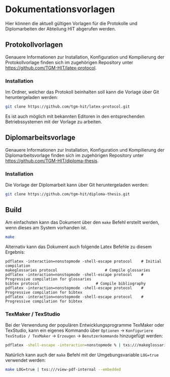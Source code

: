 # Dokumentationsvorlagen
Hier können die aktuell gültigen Vorlagen für die Protokolle und Diplomarbeiten der Abteilung HIT abgerufen werden.

## Protokollvorlagen
Genauere Informationen zur Installation, Konfiguration und Kompilierung der Protokollvorlage finden sich im zugehörigen Repository unter https://github.com/TGM-HIT/latex-protocol.

### Installation
Im Ordner, welcher das Protokoll beinhalten soll kann die Vorlage über Git heruntergeladen werden:
``` sh
git clone https://github.com/tgm-hit/latex-protocol.git
```

Es ist auch möglich mit bekannten Editoren in den entsprechenden Betriebssystemen mit der Vorlage zu arbeiten.

## Diplomarbeitsvorlage
Genauere Informationen zur Installation, Konfiguration und Kompilierung der Diplomarbeitsvorlage finden sich im zugehörigen Repository unter https://github.com/TGM-HIT/diploma-thesis.

### Installation
Die Vorlage der Diplomarbeit kann über Git heruntergeladen werden:
``` sh
git clone https://github.com/tgm-hit/diploma-thesis.git
```
## Build
Am einfachsten kann das Dokument über den `make` Befehl erstellt werden, wenn dieses am System vorhanden ist.
``` sh
make
```

Alternativ kann das Dokument auch folgende Latex Befehle zu diesem Ergebnis:
```
pdflatex -interaction=nonstopmode -shell-escape protocol	# Initial compilation
makeglossaries protocol 					# Compile glossaries
pdflatex -interaction=nonstopmode -shell-escape protocol	# Progressive compilation for glossaries
bibtex protocol 						# Compile bibliography
pdflatex -interaction=nonstopmode -shell-escape protocol	# Progressive compilation for bibtex
pdflatex -interaction=nonstopmode -shell-escape protocol	# Progressive compilation for bibtex
```

### TexMaker / TexStudio
Bei der Verwendung der populären Entwicklungsprogramme TexMaker oder TexStudio, kann ein eigenes Kommando über `Optionen` &rarr; `Konfiguriere TexStudio / TexMaker` &rarr; `Erzeugen` &rarr; `Benutzerkommando` hinzugefügt werden:
```sh
pdflatex -shell-escape -interaction=nonstopmode % | txs:///makeglossaries | pdflatex -shell-escape -interaction=nonstopmode % | txs:///bibtex | pdflatex -shell-escape -interaction=nonstopmode % | pdflatex -shell-escape -interaction=nonstopmode % | txs:///view-pdf-internal --embedded
```

Natürlich kann auch der `make` Befehl mit der Umgebungsvariable `LOG=true` verwendet werden:
```sh
make LOG=true | txs:///view-pdf-internal --embedded
```
